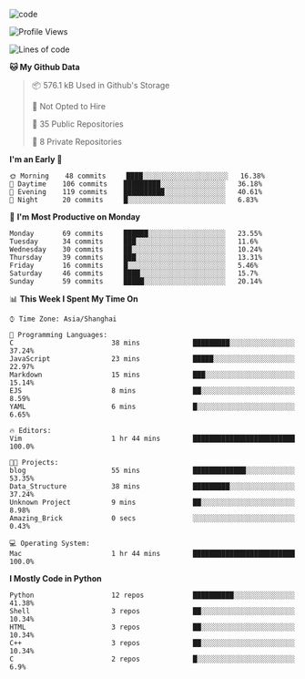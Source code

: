 
<!--
**liuyaanng/liuyaanng** is a ✨ _special_ ✨ repository because its `README.md` (this file) appears on your GitHub profile.

Here are some ideas to get you started:

- 🔭 I’m currently working on ...
- 🌱 I’m currently learning ...
- 👯 I’m looking to collaborate on ...
- 🤔 I’m looking for help with ...
- 💬 Ask me about ...
- 📫 How to reach me: ...
- 😄 Pronouns: ...
- ⚡ Fun fact: ...
-->


![code](https://cdn.jsdelivr.net/gh/liuyaanng/liuyaanng@1.0/code.gif) 

<!--START_SECTION:waka-->
![Profile Views](http://img.shields.io/badge/Profile%20Views-2-blue)

![Lines of code](https://img.shields.io/badge/From%20Hello%20World%20I%27ve%20Written-5.1%20million%20lines%20of%20code-blue)

**🐱 My Github Data** 

> 📦 576.1 kB Used in Github's Storage 
 > 
> 🚫 Not Opted to Hire
 > 
> 📜 35 Public Repositories
 > 
> 🔑 8 Private Repositories 

**I'm an Early 🐤** 

```text
🌞 Morning    48 commits     ████░░░░░░░░░░░░░░░░░░░░░   16.38% 
🌆 Daytime    106 commits    █████████░░░░░░░░░░░░░░░░   36.18% 
🌃 Evening    119 commits    ██████████░░░░░░░░░░░░░░░   40.61% 
🌙 Night      20 commits     █░░░░░░░░░░░░░░░░░░░░░░░░   6.83%

```
📅 **I'm Most Productive on Monday** 

```text
Monday       69 commits     ██████░░░░░░░░░░░░░░░░░░░   23.55% 
Tuesday      34 commits     ███░░░░░░░░░░░░░░░░░░░░░░   11.6% 
Wednesday    30 commits     ██░░░░░░░░░░░░░░░░░░░░░░░   10.24% 
Thursday     39 commits     ███░░░░░░░░░░░░░░░░░░░░░░   13.31% 
Friday       16 commits     █░░░░░░░░░░░░░░░░░░░░░░░░   5.46% 
Saturday     46 commits     ████░░░░░░░░░░░░░░░░░░░░░   15.7% 
Sunday       59 commits     █████░░░░░░░░░░░░░░░░░░░░   20.14%

```


📊 **This Week I Spent My Time On** 

```text
⌚︎ Time Zone: Asia/Shanghai

💬 Programming Languages: 
C                        38 mins             █████████░░░░░░░░░░░░░░░░   37.24% 
JavaScript               23 mins             █████░░░░░░░░░░░░░░░░░░░░   22.97% 
Markdown                 15 mins             ███░░░░░░░░░░░░░░░░░░░░░░   15.14% 
EJS                      8 mins              ██░░░░░░░░░░░░░░░░░░░░░░░   8.59% 
YAML                     6 mins              █░░░░░░░░░░░░░░░░░░░░░░░░   6.65%

🔥 Editors: 
Vim                      1 hr 44 mins        █████████████████████████   100.0%

🐱‍💻 Projects: 
blog                     55 mins             █████████████░░░░░░░░░░░░   53.35% 
Data_Structure           38 mins             █████████░░░░░░░░░░░░░░░░   37.24% 
Unknown Project          9 mins              ██░░░░░░░░░░░░░░░░░░░░░░░   8.98% 
Amazing_Brick            0 secs              ░░░░░░░░░░░░░░░░░░░░░░░░░   0.43%

💻 Operating System: 
Mac                      1 hr 44 mins        █████████████████████████   100.0%

```

**I Mostly Code in Python** 

```text
Python                   12 repos            ██████████░░░░░░░░░░░░░░░   41.38% 
Shell                    3 repos             ██░░░░░░░░░░░░░░░░░░░░░░░   10.34% 
HTML                     3 repos             ██░░░░░░░░░░░░░░░░░░░░░░░   10.34% 
C++                      3 repos             ██░░░░░░░░░░░░░░░░░░░░░░░   10.34% 
C                        2 repos             █░░░░░░░░░░░░░░░░░░░░░░░░   6.9%

```



<!--END_SECTION:waka-->
